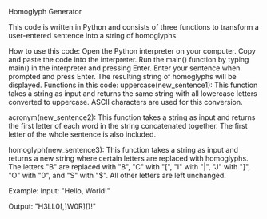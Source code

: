 Homoglyph Generator

This code is written in Python and consists of three functions to transform a user-entered sentence into a string of homoglyphs.

How to use this code:
Open the Python interpreter on your computer.
Copy and paste the code into the interpreter.
Run the main() function by typing main() in the interpreter and pressing Enter.
Enter your sentence when prompted and press Enter.
The resulting string of homoglyphs will be displayed.
Functions in this code:
uppercase(new_sentence1): This function takes a string as input and returns the same string with all lowercase letters converted to uppercase. ASCII characters are used for this conversion.

acronym(new_sentence2): This function takes a string as input and returns the first letter of each word in the string concatenated together. The first letter of the whole sentence is also included.

homoglyph(new_sentence3): This function takes a string as input and returns a new string where certain letters are replaced with homoglyphs. The letters "B" are replaced with "8", "C" with "[", "I" with "|", "J" with "]", "O" with "0", and "S" with "$". All other letters are left unchanged.

Example:
Input: "Hello, World!"

Output: "H3LL0[,]W0R][)!"
